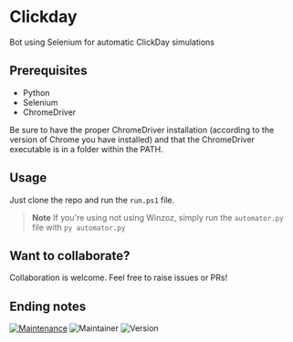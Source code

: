# Clickday

Bot using Selenium for automatic ClickDay simulations

## Prerequisites

- Python
- Selenium
- ChromeDriver

Be sure to have the proper ChromeDriver installation (according to the version of Chrome you have installed) and that the ChromeDriver executable is in a folder within the PATH.

## Usage

Just clone the repo and run the `run.ps1` file.

> **Note**
> If you're using not using Winzoz, simply run the `automator.py` file with `py automator.py`

## Want to collaborate?
Collaboration is welcome. Feel free to raise issues or PRs!

## Ending notes
[![Maintenance](https://img.shields.io/badge/Maintained%3F-yes-green.svg)](https://github.com/RiccardoColella/ClickDay/commits/master)
![Maintainer](https://img.shields.io/badge/Mantainer-Riccardo%20Colella-green)
![Version](https://img.shields.io/badge/Version-2022-blue)